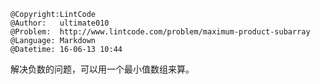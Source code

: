 ```
@Copyright:LintCode
@Author:   ultimate010
@Problem:  http://www.lintcode.com/problem/maximum-product-subarray
@Language: Markdown
@Datetime: 16-06-13 10:44
```

解决负数的问题，可以用一个最小值数组来算。